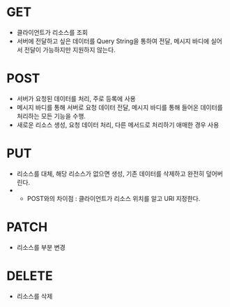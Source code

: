 GET
===
* 클라이언트가 리소스를 조회
* 서버에 전달하고 싶은 데이터를 Query String을 통하여 전달, 메시지 바디에 실어서 전달이 가능하지만 지원하지 않는다.

POST
====
* 서버가 요청된 데이터를 처리, 주로 등록에 사용
* 메시지 바디를 통해 서버로 요청 데이터 전달, 메시지 바디를 통해 들어온 데이터를 처리하는 모든 기능을 수행.
* 새로운 리소스 생성, 요청 데이터 처리, 다른 메서드로 처리하기 애매한 경우 사용

PUT
===
* 리소스를 대체, 해당 리소스가 없으면 생성, 기존 데이터를 삭제하고 완전히 덮어버린다.
* * POST와의 차이점 : 클라이언트가 리소스 위치를 알고 URI 지정한다.

PATCH
=====
* 리소스를 부분 변경

DELETE
======
* 리소스를 삭제
